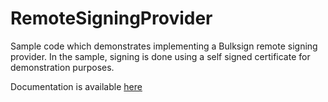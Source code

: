 # RemoteSigningProvider
Sample code which demonstrates implementing a Bulksign remote signing provider. In the sample, signing is done using a self signed certificate for demonstration purposes.

Documentation is available <a href="https://bulksign.com/docs/RemoteSignature.htm">here</a>

